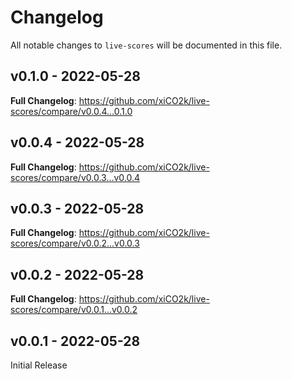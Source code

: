 # Changelog

All notable changes to `live-scores` will be documented in this file.

## v0.1.0 - 2022-05-28

**Full Changelog**: https://github.com/xiCO2k/live-scores/compare/v0.0.4...0.1.0

## v0.0.4 - 2022-05-28

**Full Changelog**: https://github.com/xiCO2k/live-scores/compare/v0.0.3...v0.0.4

## v0.0.3 - 2022-05-28

**Full Changelog**: https://github.com/xiCO2k/live-scores/compare/v0.0.2...v0.0.3

## v0.0.2 - 2022-05-28

**Full Changelog**: https://github.com/xiCO2k/live-scores/compare/v0.0.1...v0.0.2

## v0.0.1 - 2022-05-28

Initial Release
